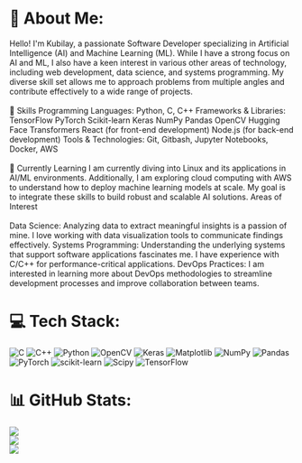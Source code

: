 # 💫 About Me:
Hello! I'm Kubilay, a passionate Software Developer specializing in Artificial Intelligence (AI) and Machine Learning (ML). While I have a strong focus on AI and ML, I also have a keen interest in various other areas of technology, including web development, data science, and systems programming. My diverse skill set allows me to approach problems from multiple angles and contribute effectively to a wide range of projects.<br><br>🔧 Skills Programming Languages: Python, C, C++ Frameworks & Libraries: TensorFlow PyTorch Scikit-learn Keras NumPy Pandas OpenCV Hugging Face Transformers React (for front-end development) Node.js (for back-end development) Tools & Technologies: Git, Gitbash, Jupyter Notebooks, Docker, AWS<br><br>🌱 Currently Learning I am currently diving into Linux and its applications in AI/ML environments. Additionally, I am exploring cloud computing with AWS to understand how to deploy machine learning models at scale. My goal is to integrate these skills to build robust and scalable AI solutions. Areas of Interest<br><br>Data Science: Analyzing data to extract meaningful insights is a passion of mine. I love working with data visualization tools to communicate findings effectively. Systems Programming: Understanding the underlying systems that support software applications fascinates me. I have experience with C/C++ for performance-critical applications. DevOps Practices: I am interested in learning more about DevOps methodologies to streamline development processes and improve collaboration between teams.


# 💻 Tech Stack:
![C](https://img.shields.io/badge/c-%2300599C.svg?style=for-the-badge&logo=c&logoColor=white) ![C++](https://img.shields.io/badge/c++-%2300599C.svg?style=for-the-badge&logo=c%2B%2B&logoColor=white) ![Python](https://img.shields.io/badge/python-3670A0?style=for-the-badge&logo=python&logoColor=ffdd54) ![OpenCV](https://img.shields.io/badge/opencv-%23white.svg?style=for-the-badge&logo=opencv&logoColor=white) ![Keras](https://img.shields.io/badge/Keras-%23D00000.svg?style=for-the-badge&logo=Keras&logoColor=white) ![Matplotlib](https://img.shields.io/badge/Matplotlib-%23ffffff.svg?style=for-the-badge&logo=Matplotlib&logoColor=black) ![NumPy](https://img.shields.io/badge/numpy-%23013243.svg?style=for-the-badge&logo=numpy&logoColor=white) ![Pandas](https://img.shields.io/badge/pandas-%23150458.svg?style=for-the-badge&logo=pandas&logoColor=white) ![PyTorch](https://img.shields.io/badge/PyTorch-%23EE4C2C.svg?style=for-the-badge&logo=PyTorch&logoColor=white) ![scikit-learn](https://img.shields.io/badge/scikit--learn-%23F7931E.svg?style=for-the-badge&logo=scikit-learn&logoColor=white) ![Scipy](https://img.shields.io/badge/SciPy-%230C55A5.svg?style=for-the-badge&logo=scipy&logoColor=%white) ![TensorFlow](https://img.shields.io/badge/TensorFlow-%23FF6F00.svg?style=for-the-badge&logo=TensorFlow&logoColor=white)
# 📊 GitHub Stats:
![](https://github-readme-stats.vercel.app/api?username=ku1kan&theme=dark&hide_border=false&include_all_commits=false&count_private=false)<br/>
![](https://github-readme-streak-stats.herokuapp.com/?user=ku1kan&theme=dark&hide_border=false)<br/>
![](https://github-readme-stats.vercel.app/api/top-langs/?username=ku1kan&theme=dark&hide_border=false&include_all_commits=false&count_private=false&layout=compact)


<!-- Proudly created with GPRM ( https://gprm.itsvg.in ) -->

